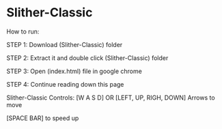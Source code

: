 # Slither-Classic

How to run:

STEP 1: Download (Slither-Classic) folder

STEP 2: Extract it and double click (Slither-Classic) folder

STEP 3: Open (index.html) file in google chrome

STEP 4: Continue reading down this page



Slither-Classic Controls: 
[W A S D] OR [LEFT, UP, RIGH, DOWN] Arrows to move 

[SPACE BAR] to speed up
